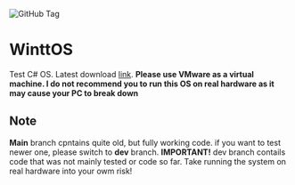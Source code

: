 ![GitHub Tag](https://img.shields.io/github/v/tag/zimavi/WinttOS?logo=github&label=latest)
# WinttOS

Test C# OS. Latest download [link](https://github.com/zimavi/WinttOS/releases/tag/latest).
<b>Please use VMware as a virtual machine. I do not recommend you to run this OS on real hardware as it may cause your PC to break down</b>

## Note
<b>Main</b> branch cpntains quite old, but fully working code. if you want to test newer one, please switch to <b>dev</b> branch. 
<b>IMPORTANT!</b> dev branch contails code that was not mainly tested or code so far. Take running the system on real hardware into your owm risk!
